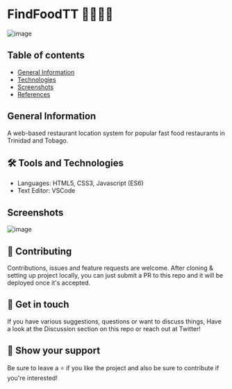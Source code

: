 # FindFoodTT 🔎🍕🍔🍟

![image](https://user-images.githubusercontent.com/55777067/169887753-fbbb1c7d-612e-40ec-9f3b-8ca85f2a9a87.png)

## Table of contents
* [General Information](#general-info)
* [Technologies](#technologies)
* [Screenshots](#screenshots)
* [References](#references)

## General Information
A web-based restaurant location system for popular fast food restaurants in Trinidad and Tobago.

## 🛠 Tools and Technologies

- Languages: HTML5, CSS3, Javascript (ES6)
- Text Editor: VSCode


## Screenshots

![image](https://user-images.githubusercontent.com/55777067/169893499-9cb34816-35c4-4b58-be9f-24c31600f451.png)


## 🤝 Contributing

Contributions, issues and feature requests are welcome. After cloning & setting up project locally, you can just submit a PR to this repo and it will be deployed once it's accepted.


## 💬 Get in touch

If you have various suggestions, questions or want to discuss things, Have a look at the Discussion section on this repo or reach out at Twitter!


## 🙌 Show your support

Be sure to leave a ⭐️ if you like the project and also be sure to contribute if you're interested!
